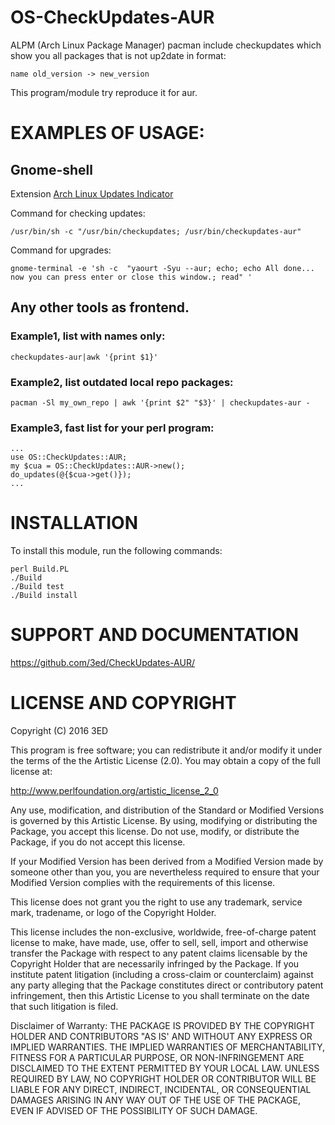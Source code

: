# OS-CheckUpdates-AUR

ALPM (Arch Linux Package Manager) pacman include checkupdates which show you all packages that is not up2date in format:
```
name old_version -> new_version
```
This program/module try reproduce it for aur.

# EXAMPLES OF USAGE:
## Gnome-shell
Extension [Arch Linux Updates Indicator](https://extensions.gnome.org/extension/1010/archlinux-updates-indicator/)

Command for checking updates:
```
/usr/bin/sh -c "/usr/bin/checkupdates; /usr/bin/checkupdates-aur"
```
Command for upgrades:
```
gnome-terminal -e 'sh -c  "yaourt -Syu --aur; echo; echo All done... now you can press enter or close this window.; read" '
```

## Any other tools as frontend.
### Example1, list with names only:
```
checkupdates-aur|awk '{print $1}'
```

### Example2, list outdated local repo packages:
```
pacman -Sl my_own_repo | awk '{print $2" "$3}' | checkupdates-aur -
```

### Example3, fast list for your perl program:
```
...
use OS::CheckUpdates::AUR;
my $cua = OS::CheckUpdates::AUR->new();
do_updates(@{$cua->get()});
...
```

# INSTALLATION

To install this module, run the following commands:
```
perl Build.PL
./Build
./Build test
./Build install
```
# SUPPORT AND DOCUMENTATION
https://github.com/3ed/CheckUpdates-AUR/

# LICENSE AND COPYRIGHT

Copyright (C) 2016 3ED

This program is free software; you can redistribute it and/or modify it
under the terms of the the Artistic License (2.0). You may obtain a
copy of the full license at:

http://www.perlfoundation.org/artistic_license_2_0

Any use, modification, and distribution of the Standard or Modified
Versions is governed by this Artistic License. By using, modifying or
distributing the Package, you accept this license. Do not use, modify,
or distribute the Package, if you do not accept this license.

If your Modified Version has been derived from a Modified Version made
by someone other than you, you are nevertheless required to ensure that
your Modified Version complies with the requirements of this license.

This license does not grant you the right to use any trademark, service
mark, tradename, or logo of the Copyright Holder.

This license includes the non-exclusive, worldwide, free-of-charge
patent license to make, have made, use, offer to sell, sell, import and
otherwise transfer the Package with respect to any patent claims
licensable by the Copyright Holder that are necessarily infringed by the
Package. If you institute patent litigation (including a cross-claim or
counterclaim) against any party alleging that the Package constitutes
direct or contributory patent infringement, then this Artistic License
to you shall terminate on the date that such litigation is filed.

Disclaimer of Warranty: THE PACKAGE IS PROVIDED BY THE COPYRIGHT HOLDER
AND CONTRIBUTORS "AS IS' AND WITHOUT ANY EXPRESS OR IMPLIED WARRANTIES.
THE IMPLIED WARRANTIES OF MERCHANTABILITY, FITNESS FOR A PARTICULAR
PURPOSE, OR NON-INFRINGEMENT ARE DISCLAIMED TO THE EXTENT PERMITTED BY
YOUR LOCAL LAW. UNLESS REQUIRED BY LAW, NO COPYRIGHT HOLDER OR
CONTRIBUTOR WILL BE LIABLE FOR ANY DIRECT, INDIRECT, INCIDENTAL, OR
CONSEQUENTIAL DAMAGES ARISING IN ANY WAY OUT OF THE USE OF THE PACKAGE,
EVEN IF ADVISED OF THE POSSIBILITY OF SUCH DAMAGE.

